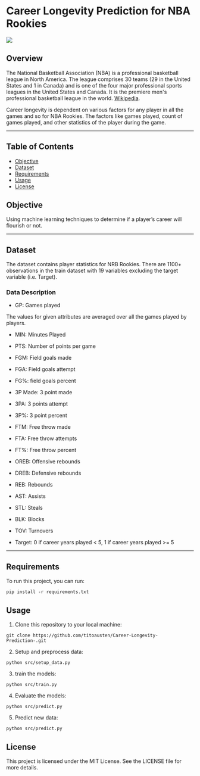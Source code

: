 # Career Longevity Prediction for NBA Rookies

<img src="https://github.com/titoausten/Career-Longevity-Prediction-/blob/main/nba_rookie.jpg" />

## Overview

<p>

The National Basketball Association (NBA) is a professional basketball league in North America. The league comprises 30 teams (29 in the United States and 1 in Canada) and is one of the four major professional sports leagues in the United States and Canada. It is the premiere men's professional basketball league in the world. [Wikipedia](https://en.m.wikipedia.org/wiki/National_Basketball_Association).

</p>

<p>

Career longevity is dependent on various factors for any player in all the games and so for NBA Rookies. The factors like games played, count of games played, and other statistics of the player during the game.

</p>

<hr>

## Table of Contents
- [Objective](#objective)
- [Dataset](#dataset)
- [Requirements](#requirements)
- [Usage](#usage)
- [License](#license)

## Objective

 <p>

Using machine learning techniques to determine if a player’s career will flourish or not.

</p>

<hr>

## Dataset

<p>

The dataset contains player statistics for NRB Rookies. There are 1100+ observations in the train dataset with 19 variables excluding the target variable (i.e. Target).

</p>

### Data Description

<p>

* GP: Games played

The values for given attributes are averaged over all the games played by players.

* MIN:  Minutes Played

* PTS: Number of points per game

* FGM: Field goals made

* FGA: Field goals attempt

* FG%: field goals percent

* 3P Made: 3 point made

* 3PA: 3 points attempt

* 3P%: 3 point percent

* FTM: Free throw made

* FTA: Free throw attempts

* FT%: Free throw percent

* OREB: Offensive rebounds

* DREB: Defensive rebounds

* REB: Rebounds

* AST: Assists

* STL: Steals

* BLK: Blocks

* TOV: Turnovers

* Target: 0 if career years played < 5, 1 if career years played >= 5

</p>
<hr>

## Requirements

To run this project, you can run:
```
pip install -r requirements.txt

```

## Usage
1. Clone this repository to your local machine:
```
git clone https://github.com/titoausten/Career-Longevity-Prediction-.git
```

2. Setup and preprocess data:
```
python src/setup_data.py
```

3. train the models:
```
python src/train.py
```

4. Evaluate the models:
```
python src/predict.py
```

5. Predict new data:
```
python src/predict.py
```

## License
This project is licensed under the MIT License. See the LICENSE file for more details.

